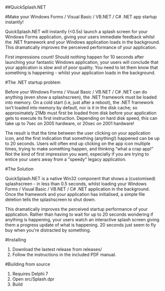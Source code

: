 ##QuickSplash.NET

#Make your Windows Forms / Visual Basic / VB.NET / C# .NET app startup instantly!

QuickSplash.NET will instantly (<0.5s) launch a splash screen for your Windows Forms application, giving your users immediate feedback whilst the .NET framework and your Windows application loads in the background.  This dramatically improves the perceived performance of your application.

First impressions count!  Should nothing happen for 10 seconds after launching your fantastic Windows application, your users will conclude that your application is slow and of poor quality.  You need to let them know that something is happening - whilst your application loads in the background.

#The .NET startup problem

Before your Windows Forms / Visual Basic / VB.NET / C# .NET can do anything (even show a splashscreen), the .NET framework must be loaded into memory.  On a cold start (i.e, just after a reboot), the .NET framework isn’t loaded into memory by default, nor is it in the disk cache; so approximately 21Mb must first be loaded from disk before your application gets to execute its first instruction.  Depending on hard disk speed, this can take up to 7sec on 2005 hardware, or 20sec on 2001 hardware!

The result is that the time between the user clicking on your application icon, and the first indication that something (anything!) happened can be up to 20 seconds.  Users will often end up clicking on the app icon multiple times, trying to make something happen, and thinking “what a crap app!”  Not the kind of first impression you want, especially if you are trying to entice your users away from a "speedy" legacy application.

#The Solution

QuickSplash.NET is a native Win32 component that shows a (customised) splashscreen - in less than 0.5 seconds, whilst loading your Windows Forms / Visual Basic / VB.NET / C# .NET application in the background.  Once the framework and your application has initialised, a simple file deletion tells the splashscreen to shut down.

This dramatically improves the perceived startup performance of your application.  Rather than having to wait for up to 20 seconds wondering if anything is happening, your users watch an interactive splash screen giving them a progress update of what is happening.  20 seconds just seem to fly buy when you're distracted by something.

#Installing

1. Download the lastest release from releases/
1. Follow the instructions in the included PDF manual.

#Building from source

1.  Requires Delphi 7
1.  Open src/Splash.dpr
1.  Build
